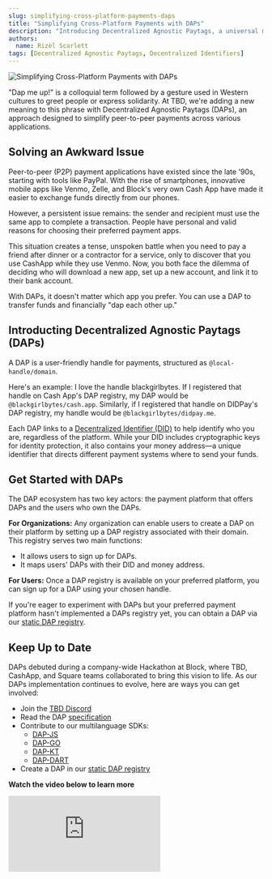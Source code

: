 ```yaml
---
slug: simplifying-cross-platform-payments-daps
title: "Simplifying Cross-Platform Payments with DAPs"
description: "Introducing Decentralized Agnostic Paytags, a universal money address tied to Decentralized Identifiers"
authors:
  name: Rizèl Scarlett
tags: [Decentralized Agnostic Paytags, Decentralized Identifiers]
---
```


<head>
  <meta property="og:title" content="Simplifying Cross-Platform Payments with DAPs" />
  <meta property="og:type" content="website" />
  <meta property="og:url" content='https://developer.tbd.website/blog/simplifying-cross-platform-payments-daps' />
  <meta name="og:description" content="Introducing Decentralized Agnostic Paytags, a universal money address tied to Decentralized Identifiers" />
  <meta property="og:image" content="https://developer.tbd.website/assets/images/dap-blog-banner-d55bb8a8e9be07140115da693c79fa21.png" /> 

  <meta name="twitter:card" content="summary_large_image" />
  <meta property="twitter:domain" content="developer.tbd.website" />
  <meta name="twitter:site" content="@tbdevs" />
  <meta name="twitter:title" content="Simplifying Cross-Platform Payments with DAPs" />
  <meta property="twitter:url" content='https://developer.tbd.website/blog/simplifying-cross-platform-payments-daps' /> 
  <meta name="twitter:description" content="Introducing Decentralized Agnostic Paytags, a universal money address tied to Decentralized Identifiers" />
  <meta name="twitter:image" content="https://developer.tbd.website/assets/images/dap-blog-banner-d55bb8a8e9be07140115da693c79fa21.png" />

  <link rel="apple-touch-icon" href="https://developer.tbd.website/img/tbd-fav-icon-main.png" />
</head>

![Simplifying Cross-Platform Payments with DAPs](/img/dap-blog-banner.png)

"Dap me up!" is a colloquial term followed by a gesture used in Western cultures to greet people or express solidarity. At TBD, we're adding a new meaning to this phrase with Decentralized Agnostic Paytags (DAPs), an approach designed to simplify peer-to-peer payments across various applications.

<!--truncate-->

## Solving an Awkward Issue

Peer-to-peer (P2P) payment applications have existed since the late '90s, starting with tools like PayPal. With the rise of smartphones, innovative mobile apps like Venmo, Zelle, and Block's very own Cash App have made it easier to exchange funds directly from our phones. 

However, a persistent issue remains: the sender and recipient must use the same app to complete a transaction. People have personal and valid reasons for choosing their preferred payment apps.

This situation creates a tense, unspoken battle when you need to pay a friend after dinner or a contractor for a service, only to discover that you use CashApp while they use Venmo. Now, you both face the dilemma of deciding who will download a new app, set up a new account, and link it to their bank account.

With DAPs, it doesn't matter which app you prefer. You can use a DAP to transfer funds and financially "dap each other up."


## Introducting Decentralized Agnostic Paytags (DAPs)

A DAP is a user-friendly handle for payments, structured as `@local-handle/domain`. 

Here's an example: I love the handle blackgirlbytes. If I registered that handle on Cash App's DAP registry, my DAP would be `@blackgirlbytes/cash.app`. Similarly, if I registered that handle on DIDPay's DAP registry, my handle would be `@blackgirlbytes/didpay.me`.

Each DAP links to a [Decentralized Identifier (DID)](https://developer.tbd.website/docs/web5/learn/decentralized-identifiers) to help identify who you are, regardless of the platform. While your DID includes cryptographic keys for identity protection, it also contains your money address—a unique identifier that directs different payment systems where to send your funds.

## Get Started with DAPs

The DAP ecosystem has two key actors: the payment platform that offers DAPs and the users who own the DAPs.

**For Organizations:** Any organization can enable users to create a DAP on their platform by setting up a DAP registry associated with their domain. This registry serves two main functions:
* It allows users to sign up for DAPs.
* It maps users' DAPs with their DID and money address.

**For Users:** Once a DAP registry is available on your preferred platform, you can sign up for a DAP using your chosen handle.

If you're eager to experiment with DAPs but your preferred payment platform hasn't implemented a DAPs registry yet, you can obtain a DAP via our [static DAP registry](https://github.com/TBD54566975/dap-registry-static).

## Keep Up to Date

DAPs debuted during a company-wide Hackathon at Block, where TBD, CashApp, and Square teams collaborated to bring this vision to life. As our DAPs implementation continues to evolve, here are ways you can get involved:

* Join the [TBD Discord](http://discord.gg/tbd)
* Read the DAP [specification](https://github.com/TBD54566975/dap)
* Contribute to our multilanguage SDKs:
    * [DAP-JS](https://github.com/tbd54566975/dap-js)
    * [DAP-GO](https://github.com/tbd54566975/dap-go)
    * [DAP-KT](https://github.com/tbd54566975/dap-kt)
    * [DAP-DART](https://github.com/tbd54566975/dap-dart)
* Create a DAP in our [static DAP registry](https://github.com/TBD54566975/dap-registry-static)

**Watch the video below to learn more**

<iframe class="aspect-video" src="https://www.youtube.com/embed/raFmsGNQtb8?si=CF-VqBxDWWyikEk3" title="daps show and tell" frameborder="0" allow="accelerometer; autoplay; clipboard-write; encrypted-media; gyroscope; picture-in-picture; web-share" allowfullscreen></iframe>